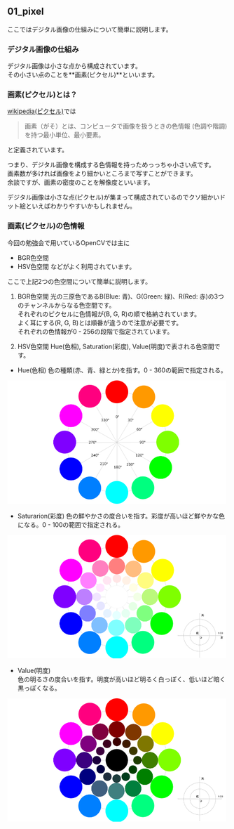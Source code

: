 ## 01_pixel
  
ここではデジタル画像の仕組みについて簡単に説明します。  
  
### デジタル画像の仕組み
  
デジタル画像は小さな点から構成されています。  
その小さい点のことを**画素(ピクセル)**といいます。  
  
### 画素(ピクセル)とは？

[wikipedia(ピクセル)](https://ja.wikipedia.org/wiki/%E3%83%94%E3%82%AF%E3%82%BB%E3%83%AB)では  
>画素（がそ）とは、コンピュータで画像を扱うときの色情報 (色調や階調) を持つ最小単位、最小要素。  

と定義されています。  
  
つまり、デジタル画像を構成する色情報を持っためっっちゃ小さい点です。  
画素数が多ければ画像をより細かいところまで写すことができます。  
余談ですが、画素の密度のことを解像度といいます。  
  
デジタル画像は小さな点(ピクセル)が集まって構成されているのでクソ細かいドット絵といえばわかりやすいかもしれません。  
  
### 画素(ピクセル)の色情報  

今回の勉強会で用いているOpenCVでは主に  
- BGR色空間
- HSV色空間
などがよく利用されています。  
  
ここで上記2つの色空間について簡単に説明します。  
  
1. BGR色空間
光の三原色であるB(Blue: 青)、G(Green: 緑)、R(Red: 赤)の3つのチャンネルからなる色空間です。  
それぞれのピクセルに色情報が(B, G, R)の順で格納されています。  
よく耳にする(R, G, B)とは順番が違うので注意が必要です。  
それぞれの色情報が0 - 256の段階で指定されています。  
  
2. HSV色空間
Hue(色相), Saturation(彩度), Value(明度)で表される色空間です。  
- Hue(色相)
色の種類(赤、青、緑とか)を指す。0 - 360の範囲で指定される。  
<img src=https://github.com/Dansato1203/images/blob/master/VisionTutorial-python/HSV_hue.png width=500px>  
  
- Saturarion(彩度)
色の鮮やかさの度合いを指す。彩度が高いほど鮮やかな色になる。0 - 100の範囲で指定される。  
<img src=https://github.com/Dansato1203/images/blob/master/VisionTutorial-python/HSV_saturation.png width=500px>  
  
- Value(明度)  
色の明るさの度合いを指す。明度が高いほど明るく白っぽく、低いほど暗く黒っぽくなる。  
<img src=https://github.com/Dansato1203/images/blob/master/VisionTutorial-python/HSV_value.png width=500px>  

